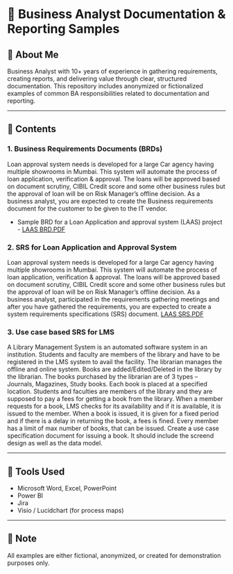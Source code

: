 
# 🧾 Business Analyst Documentation & Reporting Samples

## 👋 About Me
Business Analyst with 10+ years of experience in gathering requirements, creating reports, and delivering value through clear, structured documentation. This repository includes anonymized or fictionalized examples of common BA responsibilities related to documentation and reporting.

---
## 📂 Contents
### 1. Business Requirements Documents (BRDs)
Loan approval system needs is developed for a large Car agency having multiple showrooms in Mumbai. This system will automate the process of loan application, verification & approval. The loans will be approved based on document scrutiny, CIBIL Credit score and some other business rules but the approval of loan will be on Risk Manager’s offline decision.
As a business analyst, you are expected to create the Business requirements document for the customer to be given to the IT vendor.
- Sample BRD for a Loan Application and approval system (LAAS) project - [LAAS BRD.PDF](https://github.com/SREEJITA-MAJUMDER/BUSINESS-ANALYST-PORTFOLIO/raw/main/LAAS-Business%20Requirement%20Document.pdf)

### 2. SRS for Loan Application and Approval System
Loan approval system needs is developed for a large Car agency having multiple showrooms in Mumbai. This system will automate the process of loan application, verification & approval. The loans will be approved based on document scrutiny, CIBIL Credit score and some other business rules but the approval of loan will be on Risk Manager’s offline decision. As a business analyst, participated in the requirements gathering meetings and after you have gathered the requirements, you are expected to create a system requirements specifications (SRS) document. [LAAS SRS.PDF](https://github.com/SREEJITA-MAJUMDER/BUSINESS-ANALYST-PORTFOLIO/raw/main/SRS%20for%20loan%20application%20and%20approval%20system.pdf)

### 3. Use case based SRS for LMS
A Library Management System is an automated software system in an institution. Students and faculty are members of the library and have to be registered in the LMS system to avail the facility. The librarian manages the offline and online system. Books are added/Edited/Deleted in the library by the librarian. The books purchased by the librarian are of 3 types – Journals, Magazines, Study books. Each book is placed at a specified location. Students and faculties are members of the library and they are supposed to pay a fees for getting a book from the library. When a member requests for a book, LMS checks for its availability and if it is available, it is issued to the member. When a book is issued, it is given for a fixed period and if there is a delay in returning the book, a fees is fined. Every member has a limit of max number of books, that can be issued.
Create a use case specification document for issuing a book. It should include the screend design as well as the data model.

---

## 📌 Tools Used
- Microsoft Word, Excel, PowerPoint
- Power BI
- Jira
- Visio / Lucidchart (for process maps)

---

## 📎 Note
All examples are either fictional, anonymized, or created for demonstration purposes only.
